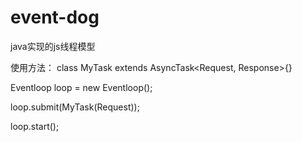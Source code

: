 # event-dog
java实现的js线程模型

使用方法：
class MyTask extends AsyncTask<Request, Response>{}


Eventloop loop = new Eventloop();

loop.submit(MyTask(Request));

loop.start();
